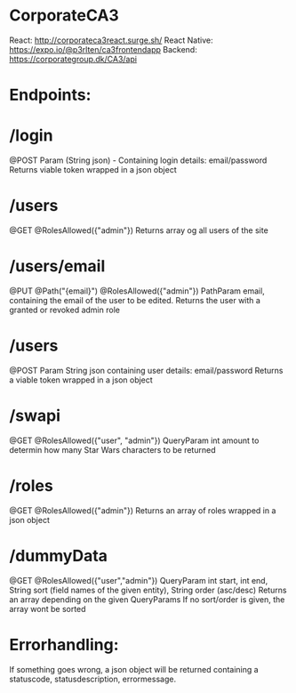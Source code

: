 # CorporateCA3

React: http://corporateca3react.surge.sh/
React Native: https://expo.io/@p3rlten/ca3frontendapp
Backend: https://corporategroup.dk/CA3/api

# Endpoints:
# /login
@POST
Param (String json) - Containing login details: email/password
Returns viable token wrapped in a json object

# /users
@GET
@RolesAllowed({"admin"})
Returns array og all users of the site

# /users/email
@PUT
@Path("{email}")
@RolesAllowed({"admin"})
PathParam email, containing the email of the user to be edited.
Returns the user with a granted or revoked admin role

# /users
@POST
Param String json containing user details: email/password
Returns a viable token wrapped in a json object

# /swapi
@GET
@RolesAllowed({"user", "admin"})
QueryParam int amount to determin how many Star Wars characters to be returned

# /roles
@GET
@RolesAllowed({"admin"})
Returns an array of roles wrapped in a json object

# /dummyData
@GET
@RolesAllowed({"user","admin"})
QueryParam int start, int end, String sort (field names of the given entity), String order (asc/desc)
Returns an array depending on the given QueryParams
If no sort/order is given, the array wont be sorted

# Errorhandling:
If something goes wrong, a json object will be returned containing a statuscode, statusdescription, errormessage.
